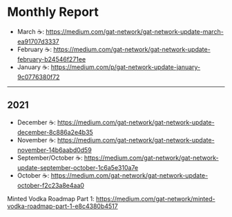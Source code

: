 # Monthly Report

* March ☕️: https://medium.com/gat-network/gat-network-update-march-ea91707d3337
* February ☕️: https://medium.com/gat-network/gat-network-update-february-b24546f271ee
* January ☕️: https://medium.com/p/gat-network-update-january-9c0776380f72

---

## 2021

* December ☕️: https://medium.com/gat-network/gat-network-update-december-8c886a2e4b35
* November ☕️: https://medium.com/gat-network/gat-network-update-november-14b6aabd0d59
* September/October ☕️: https://medium.com/gat-network/gat-network-update-september-october-1c6a5e310a7e
* October ☕️: https://medium.com/gat-network/gat-network-update-october-f2c23a8e4aa0

Minted Vodka Roadmap  Part 1: https://medium.com/gat-network/minted-vodka-roadmap-part-1-e8c4380b4517
